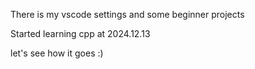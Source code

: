 There is my vscode settings and some beginner projects

Started learning cpp at 2024.12.13 

let's see how it goes :)



